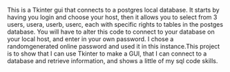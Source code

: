 This is a Tkinter gui that connects to a postgres local database. It starts by having you login and choose your host, then it allows you to select from 3 users, usera, userb, userc, each with specific rights to tables in the postges database. You will have to alter this code to connect to your database on your local host, and enter in your own password. I chose a randomgenerated online password and used it in this instance.This project is to show that I can use Tkinter to make a GUI, that I can connect to a database and retrieve information, and shows a little of my sql code skills.
